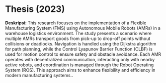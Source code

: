 # Thesis (2023)
**Deskripsi**: This research focuses on the implementation of a Flexible Manufacturing System (FMS) using Autonomous Mobile Robots (AMRs) in a warehouse logistics environment. The study presents a scenario where multiple AMRs transport goods from pick-up to drop-off points without collisions or deadlocks. Navigation is handled using the Dijkstra algorithm for path planning, while the Control Lyapunov Barrier Function (CLBF) is used for motion control to ensure safety and obstacle avoidance. Each AMR operates with decentralized communication, interacting only with nearby active robots, and coordination is managed through the Robot Operating System (ROS). This approach aims to enhance flexibility and efficiency in modern manufacturing systems..
